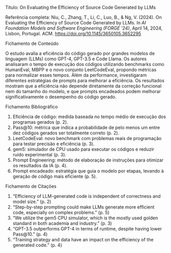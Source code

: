 
Título: On Evaluating the Efficiency of Source Code Generated by LLMs

Referência completa: 
Niu, C., Zhang, T., Li, C., Luo, B., & Ng, V. (2024). On Evaluating the Efficiency of Source Code Generated by LLMs. In *AI Foundation Models and Software Engineering (FORGE '24)*, April 14, 2024, Lisbon, Portugal. ACM. https://doi.org/10.1145/3650105.3652295

Fichamento de Conteúdo

O estudo avalia a eficiência do código gerado por grandes modelos de linguagem (LLMs) como GPT-4, GPT-3.5 e Code Llama. Os autores analisaram o tempo de execução dos códigos utilizando benchmarks como HumanEval, MBPP e o novo conjunto LeetCodeEval, propondo métricas para normalizar esses tempos. Além da performance, investigaram diferentes estratégias de prompts para melhorar a eficiência. Os resultados mostram que a eficiência não depende diretamente da correção funcional nem do tamanho do modelo, e que prompts encadeados podem melhorar significativamente o desempenho do código gerado.

Fichamento Bibliográfico

1. Eficiência de código: medida baseada no tempo médio de execução dos programas gerados (p. 2).
2. Pass@10: métrica que indica a probabilidade de pelo menos um entre dez códigos gerados ser totalmente correto (p. 2).
3. LeetCodeEval: novo benchmark com problemas reais de programação para testar precisão e eficiência (p. 3).
4. gem5: simulador de CPU usado para executar os códigos e reduzir ruído experimental (p. 3).
5. Prompt Engineering: método de elaboração de instruções para otimizar os resultados da IA (p. 4).
6. Prompt encadeado: estratégia que guia o modelo por etapas, levando à geração de código mais eficiente (p. 5).

Fichamento de Citações

1. “Efficiency of LLM-generated code is independent of correctness and model size.” (p. 2)  
2. “Step-by-step prompting could make LLMs generate more efficient code, especially on complex problems.” (p. 5)  
3. “We utilize the gem5 CPU simulator, which is the mostly used golden standard in both academia and industry.” (p. 3)  
4. “GPT-3.5 outperforms GPT-4 in terms of runtime, despite having lower Pass@10.” (p. 4)  
5. “Training strategy and data have an impact on the efficiency of the generated code.” (p. 4)

